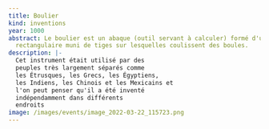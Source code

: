 ```yaml
---
title: Boulier
kind: inventions
year: 1000
abstract: Le boulier est un abaque (outil servant à calculer) formé d'un cadre
  rectangulaire muni de tiges sur lesquelles coulissent des boules.
description: |-
  Cet instrument était utilisé par des
  peuples très largement séparés comme
  les Étrusques, les Grecs, les Égyptiens,
  les Indiens, les Chinois et les Mexicains et
  l'on peut penser qu'il a été inventé
  indépendamment dans différents
  endroits
image: /images/events/image_2022-03-22_115723.png
---
```

